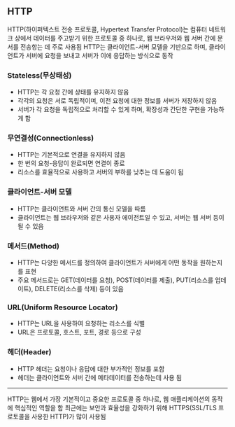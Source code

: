 ## HTTP
HTTP(하이퍼텍스트 전송 프로토콜, Hypertext Transfer Protocol)는 컴퓨터 네트워크 상에서 데이터를 주고받기 위한 프로토콜 중 하나로,
웹 브라우저와 웹 서버 간에 문서를 전송항는 데 주로 사용됨
HTTP는 클라이언트-서버 모델을 기반으로 하며, 클라이언트가 서버에 요청을 보내고 서버가 이에 응답하는 방식으로 동작

### Stateless(무상태성)
- HTTP는 각 요청 간에 상태를 유지하지 않음
- 각각의 요청은 서로 독립적이며, 이전 요청에 대한 정보를 서버가 저장하지 않음
- 서버가 각 요청을 독립적으로 처리할 수 있게 하며, 확장성과 간단한 구현을 가능하게 함

### 무연결성(Connectionless)
- HTTP는 기본적으로 연결을 유지하지 않음
- 한 번의 요청-응답이 완료되면 연결이 종료
- 리소스를 효율적으로 사용하고 서버의 부하를 낮추는 데 도움이 됨

### 클라이언트-서버 모델
- HTTP는 클라이언트와 서버 간의 통신 모델을 따름
- 클라이언트는 웹 브라우저와 같은 사용자 에이전트일 수 있고, 서버는 웹 서버 등이 될 수 있음

### 메서드(Method)
- HTTP는 다양한 메서드를 정의하여 클라이언트가 서버에게 어떤 동작을 원하는지를 표현
- 주요 메서드로는 GET(데이터를 요청), POST(데이터를 제출), PUT(리소스를 업데이트), DELETE(리소스를 삭제) 등이 있음

### URL(Uniform Resource Locator)
- HTTP는 URL을 사용하여 요청하는 리소스를 식별
- URL은 프로토콜, 호스트, 포트, 경로 등으로 구성

### 헤더(Header)
- HTTP 헤더는 요청이나 응답에 대한 부가적인 정보를 포함
- 헤더는 클라이언트와 서버 간에 메타데이터를 전송하는데 사용 됨

---
HTTP는 웹에서 가장 기본적이고 중요한 프로토콜 중 하나로, 웹 애플리케이션의 동작에 핵심적인 역할을 함
최근에는 보안과 효율성을 강화하기 위해 HTTPS(SSL/TLS 프로토콜을 사용한 HTTP)가 많이 사용됨
